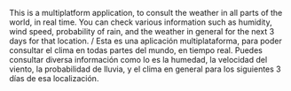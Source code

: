 This is a multiplatform application, to consult the weather in all parts of the world, in real time. You can check various information such as humidity, wind speed, probability of rain, and the weather in general for the next 3 days for that location.
/
Esta es una aplicación multiplataforma, para poder consultar el clima en todas partes del mundo, en tiempo real. Puedes consultar diversa información como lo es la humedad, la velocidad del viento, la probabilidad de lluvia, y el clima en general para los siguientes 3 días de esa localización.
